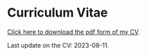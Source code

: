 # Curriculum Vitae

[Click here to download the pdf form of my CV](CV_PhD_application-20231011.pdf).

Last update on the CV: 2023-08-11.
